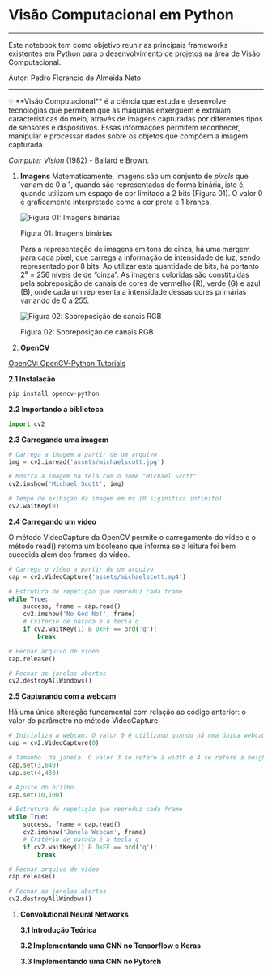 # Visão Computacional em Python

---

Este notebook tem como objetivo reunir as principais frameworks existentes em Python para o desenvolvimento de projetos na área de Visão Computacional.

Autor: Pedro Florencio de Almeida Neto

---

<aside>
💡 **Visão Computacional** é a ciência que estuda e desenvolve tecnologias que permitem que as máquinas enxerguem e extraiam características do meio, através de imagens capturadas por diferentes tipos de sensores e dispositivos. Essas informações permitem reconhecer, manipular e processar dados sobre os objetos que compõem a imagem capturada.

*Computer Vision* (1982) - Ballard e Brown.

</aside>

1. **Imagens**
Matematicamente, imagens são um conjunto de *pixels* que variam de 0 a 1, quando são representadas de forma binária, isto é, quando utilizam um espaço de cor limitado a 2 bits (Figura 01). O valor 0 é graficamente interpretado como a cor preta e 1 branca. 
    
    ![Figura 01: Imagens binárias](Visa%CC%83o%20Com%20c4f45/Untitled.png)
    
    Figura 01: Imagens binárias
    
    Para a representação de imagens em tons de cinza, há uma margem para cada pixel, que carrega a informação de intensidade de luz, sendo representado por 8 bits. Ao utilizar esta quantidade de bits, há portanto 2⁸ = 256 níveis de de “cinza”. As imagens coloridas são constituídas pela sobreposição de canais de cores de vermelho (R), verde (G) e azul (B), onde cada um representa a intensidade dessas cores primárias variando de 0 a 255.
    
    ![Figura 02: Sobreposição de canais RGB](Visa%CC%83o%20Com%20c4f45/Untitled%201.png)
    
    Figura 02: Sobreposição de canais RGB
    

1. **OpenCV**

[OpenCV: OpenCV-Python Tutorials](https://docs.opencv.org/4.x/d6/d00/tutorial_py_root.html)

**2.1 Instalação**

```python
pip install opencv-python
```

**2.2 Importando a biblioteca**

```python
import cv2
```

**2.3 Carregando uma imagem** 

```python
# Carrega a imagem a partir de um arquivo
img = cv2.imread('assets/michaelscott.jpg') 

# Mostra a imagem na tela com o nome "Michael Scott"
cv2.imshow('Michael Scott', img) 

# Tempo de exibição da imagem em ms (0 siginifica infinito) 
cv2.waitKey(0)
```

**2.4 Carregando um vídeo**

O método VideoCapture da OpenCV permite o carregamento do vídeo e o método read() retorna um booleano que informa se a leitura foi bem sucedida além dos frames do vídeo.

```python
# Carrega o vídeo a partir de um arquivo
cap = cv2.VideoCapture('assets/michaelscott.mp4')

# Estrutura de repetição que reproduz cada frame
while True:
    success, frame = cap.read()
    cv2.imshow('No God No!', frame)
    # Critério de parada é a tecla q
    if cv2.waitKey(1) & 0xFF == ord('q'):
        break

# Fechar arquivo de vídeo
cap.release()

# Fechar as janelas abertas
cv2.destroyAllWindows()
```

**2.5 Capturando com a webcam**

Há uma única alteração fundamental com relação ao código anterior: o valor do parâmetro no método VideoCapture.

```python
# Inicializa a webcam. O valor 0 é utilizado quando há uma única webcam conectada
cap = cv2.VideoCapture(0)

# Tamanho  da janela. O valor 3 se refere à width e 4 se refere à height
cap.set(3,640) 
cap.set(4,480)

# Ajuste do brilho
cap.set(10,100)

# Estrutura de repetição que reproduz cada frame
while True:
    success, frame = cap.read()
    cv2.imshow('Janela Webcam', frame)
    # Critério de parada é a tecla q
    if cv2.waitKey(1) & 0xFF == ord('q'):
        break

# Fechar arquivo de vídeo
cap.release()

# Fechar as janelas abertas
cv2.destroyAllWindows()
```

1. **Convolutional Neural Networks**
    
    **3.1 Introdução Teórica**
    
    **3.2 Implementando uma CNN no Tensorflow e Keras**
    
    **3.3 Implementando uma CNN no Pytorch**
